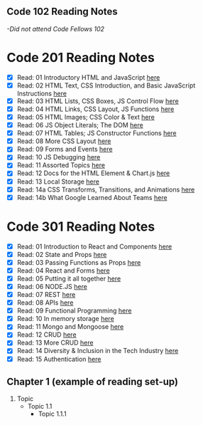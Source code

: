 ## Code 102 Reading Notes
_-Did not attend Code Fellows 102_

# Code 201 Reading Notes
- [X] Read: 01 Introductory HTML and JavaScript [here](201-notes/class-01.md)
- [X] Read: 02 HTML Text, CSS Introduction, and Basic JavaScript Instructions [here](201-notes/class-02.md)
- [X] Read: 03 HTML Lists, CSS Boxes, JS Control Flow [here](201-notes/class-03.md)
- [X] Read: 04 HTML Links, CSS Layout, JS Functions [here](201-notes/class-04.md)
- [X] Read: 05 HTML Images; CSS Color & Text [here](201-notes/class-05.md)
- [X] Read: 06 JS Object Literals; The DOM [here](201-notes/class-06.md)
- [X] Read: 07 HTML Tables; JS Constructor Functions [here](201-notes/class-07.md)
- [X] Read: 08 More CSS Layout [here](201-notes/class-08.md)
- [X] Read: 09 Forms and Events [here](201-notes/class-09.md)
- [X] Read: 10 JS Debugging [here](201-notes/class-10.md)
- [X] Read: 11 Assorted Topics [here](201-notes/class-11.md)
- [X] Read: 12 Docs for the HTML Element & Chart.js [here](201-notes/class-12.md)
- [X] Read: 13 Local Storage [here](201-notes/class-13.md)
- [X] Read: 14a CSS Transforms, Transitions, and Animations [here](201-notes/class-14a.md)
- [X] Read: 14b What Google Learned About Teams [here](201-notes/class-14b.md)

# Code 301 Reading Notes
- [X] Read: 01 Introduction to React and Components [here](301-notes/class-01.md)
- [X] Read: 02 State and Props [here](301-notes/class-02.md)
- [X] Read: 03 Passing Functions as Props [here](301-notes/class-03.md)
- [X] Read: 04 React and Forms [here](301-notes/class-04.md)
- [X] Read: 05 Putting it all together [here](301-notes/class-05.md)
- [X] Read: 06 NODE.JS [here](301-notes/class-06.md)
- [X] Read: 07 REST [here](301-notes/class-07.md)
- [X] Read: 08 APIs [here](301-notes/class-08.md)
- [X] Read: 09 Functional Programming [here](301-notes/class-09.md)
- [X] Read: 10 In memory storage [here](301-notes/class-10.md)
- [X] Read: 11 Mongo and Mongoose [here](301-notes/class-11.md)
- [X] Read: 12 CRUD [here](301-notes/class-12.md)
- [X] Read: 13 More CRUD [here](301-notes/class-13.md)
- [X] Read: 14 Diversity & Inclusion in the Tech Industry [here](301-notes/class-14.md)
- [X] Read: 15 Authentication [here](301-notes/class-15.md)

## Chapter 1 (example of reading set-up)
1. Topic
   - Topic 1.1
     - Topic 1.1.1
